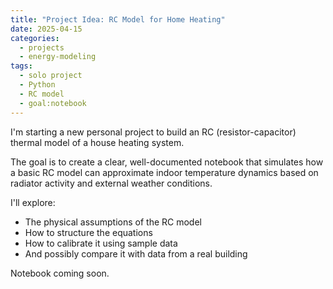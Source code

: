 ```yaml
---
title: "Project Idea: RC Model for Home Heating"
date: 2025-04-15
categories:
  - projects
  - energy-modeling
tags:
  - solo project
  - Python
  - RC model
  - goal:notebook
---
```


I'm starting a new personal project to build an RC (resistor-capacitor) thermal model of a house heating system.

The goal is to create a clear, well-documented notebook that simulates how a basic RC model can approximate indoor temperature dynamics based on radiator activity and external weather conditions.

I'll explore:

- The physical assumptions of the RC model  
- How to structure the equations  
- How to calibrate it using sample data  
- And possibly compare it with data from a real building

Notebook coming soon.
